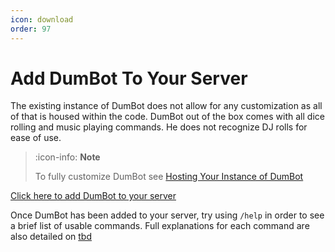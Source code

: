 ```yaml
---
icon: download
order: 97
---
```


# Add DumBot To Your Server

The existing instance of DumBot does not allow for any customization as all of that is housed within the code. DumBot out of the box comes with all dice rolling and music playing commands. He does not recognize DJ rolls for ease of use.

>:icon-info: **Note**
>
>To fully customize DumBot see [Hosting Your Instance of DumBot](./hostYourInstance.md)

[Click here to add DumBot to your server](https://discord.com/api/oauth2/authorize?client_id=1073372255272317041&permissions=3197952&scope=applications.commands%20bot)

Once DumBot has been added to your server, try using `/help` in order to see a brief list of usable commands. Full explanations for each command are also detailed on [tbd]()
